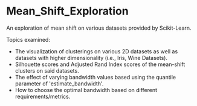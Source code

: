 # Mean_Shift_Exploration

An exploration of mean shift on various datasets provided by Scikit-Learn.

Topics examined: 
* The visualization of clusterings on various 2D datasets as well as datasets with higher dimensionality (i.e., Iris, Wine Datasets).
* Silhouette scores and Adjusted Rand Index scores of the mean-shift clusters on said datasets. 
* The effect of varying bandwidth values based using the quantile parameter of 'estimate_bandwidth'.
* How to choose the optimal bandwidth based on different requirements/metrics.

